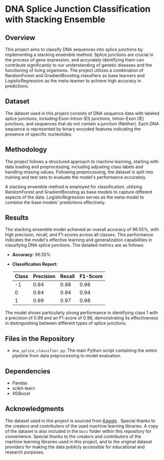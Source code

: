 # DNA Splice Junction Classification with Stacking Ensemble

## Overview
This project aims to classify DNA sequences into splice junctions by implementing a stacking ensemble method. Splice junctions are crucial in the process of gene expression, and accurately identifying them can contribute significantly to our understanding of genetic diseases and the functioning of living organisms. The project utilizes a combination of RandomForest and GradientBoosting classifiers as base learners and LogisticRegression as the meta-learner to achieve high accuracy in predictions.

## Dataset
The dataset used in this project consists of DNA sequence data with labeled splice junctions, including Exon-Intron (EI) junctions, Intron-Exon (IE) junctions, and sequences that do not contain a junction (Neither). Each DNA sequence is represented by binary encoded features indicating the presence of specific nucleotides.

## Methodology
The project follows a structured approach to machine learning, starting with data loading and preprocessing, including adjusting class labels and handling missing values. Following preprocessing, the dataset is split into training and test sets to evaluate the model's performance accurately.

A stacking ensemble method is employed for classification, utilizing RandomForest and GradientBoosting as base models to capture different aspects of the data. LogisticRegression serves as the meta-model to combine the base models' predictions effectively.

## Results
The stacking ensemble model achieved an overall accuracy of 96.55%, with high precision, recall, and F1-scores across all classes. This performance indicates the model's effective learning and generalization capabilities in classifying DNA splice junctions. The detailed metrics are as follows:

- **Accuracy:** 96.55%
  
- **Classification Report:**

  | Class | Precision | Recall | F1-Score |
  |-------|-----------|--------|----------|
  | -1    | 0.94      | 0.98   | 0.96     |
  |  0    | 0.94      | 0.94   | 0.94     |
  |  1    | 0.99      | 0.97   | 0.98     |

The model shows particularly strong performance in identifying class 1 with a precision of 0.99 and an F1-score of 0.98, demonstrating its effectiveness in distinguishing between different types of splice junctions.

## Files in the Repository
- `dna_splice_classifier.py`: The main Python script containing the entire pipeline from data preprocessing to model evaluation.

## Dependencies
- Pandas
- scikit-learn
- XGBoost

## Acknowledgments
The dataset used in this project is sourced from [Kaggle]([https://www.kaggle.com/](https://www.kaggle.com/datasets/muhammetvarl/splicejunction-gene-sequences-dataset/data) ) . Special thanks to the creators and contributors of the used machine learning libraries. A copy of the dataset is also included in the `Docs` folder within this repository for convenience. Special thanks to the creators and contributors of the machine learning libraries used in this project, and to the original dataset providers for making the data publicly accessible for educational and research purposes.
